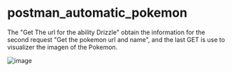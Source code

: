 # postman_automatic_pokemon

The "Get The url for the ability Drizzle" obtain the information for the second request "Get the pokemon url and name", and the last GET is use to visualizer the imagen of the Pokemon.

![image](https://github.com/merydisti/postman_automatic_pokemon/assets/118183325/0bb59026-7d4e-4e61-9b90-1fddada719f7)


